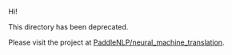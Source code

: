 
Hi! 

This directory has been deprecated. 

Please visit the project at [PaddleNLP/neural_machine_translation](../../../PaddleNLP/neural_machine_translation).
